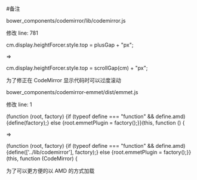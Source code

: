 #备注

bower_components/codemirror/lib/codemirror.js

修改 line: 781

cm.display.heightForcer.style.top = plusGap + "px";

=>

cm.display.heightForcer.style.top = scrollGap(cm) + "px";

为了修正在 CodeMirror 显示代码时可以过度滚动


bower_components/codemirror-emmet/dist/emmet.js

修改 line: 1

(function (root, factory) {if (typeof define === "function" && define.amd) {define(factory);} else {root.emmetPlugin = factory();}}(this, function () {

=>

(function (root, factory) {if (typeof define === "function" && define.amd) {define(['../lib/codemirror'], factory);} else {root.emmetPlugin = factory();}}(this, function (CodeMirror) {

为了可以更方便的以 AMD 的方式加载